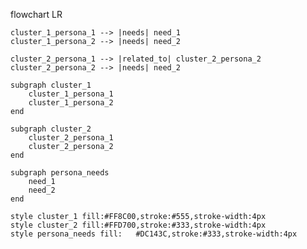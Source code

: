 flowchart LR
    
    cluster_1_persona_1 --> |needs| need_1
    cluster_1_persona_2 --> |needs| need_2
    
    cluster_2_persona_1 --> |related_to| cluster_2_persona_2
    cluster_2_persona_2 --> |needs| need_2

    subgraph cluster_1
        cluster_1_persona_1
        cluster_1_persona_2
    end
    
    subgraph cluster_2
        cluster_2_persona_1
        cluster_2_persona_2
    end
    
    subgraph persona_needs
        need_1
        need_2
    end

    style cluster_1 fill:#FF8C00,stroke:#555,stroke-width:4px
    style cluster_2 fill:#FFD700,stroke:#333,stroke-width:4px
    style persona_needs fill:	#DC143C,stroke:#333,stroke-width:4px
